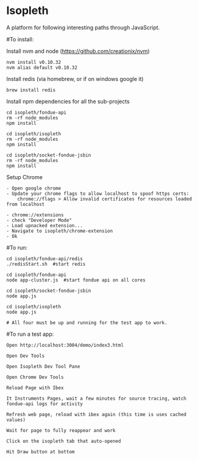 # Isopleth

A platform for following interesting paths through JavaScript.

#To install:
    
Install nvm and node (https://github.com/creationix/nvm)
    
    nvm install v0.10.32
    nvm alias default v0.10.32
    
Install redis (via homebrew, or if on windows google it)
    
    brew install redis
       
Install npm dependencies for all the sub-projects
    
    cd isopleth/fondue-api
    rm -rf node_modules
    npm install
    
    cd isopleth/isopleth
    rm -rf node_modules
    npm install
    
    cd isopleth/socket-fondue-jsbin
    rm -rf node_modules
    npm install
    
Setup Chrome
    
    - Open google chrome
    - Update your chrome flags to allow localhost to spoof https certs:
        chrome://flags > Allow invalid certificates for resources loaded from localhost

    - chrome://extensions
    - check "Developer Mode"
    - Load upnacked extension...
    - Navigate to isopleth/chrome-extension
    - Ok

#To run:
    
    cd isopleth/fondue-api/redis
    ./redisStart.sh  #start redis
    
    cd isopleth/fondue-api
    node app-cluster.js  #start fondue api on all cores
    
    cd isopleth/socket-fondue-jsbin
    node app.js
    
    cd isopleth/isopleth
    node app.js
    
    # All four must be up and running for the test app to work.
    
#To run a test app:

    Open http://localhost:3004/demo/index3.html
             
    Open Dev Tools
             
    Open Isopleth Dev Tool Pane
    
    Open Chrome Dev Tools
    
    Reload Page with Ibex
    
    It Instruments Pages, wait a few minutes for source tracing, watch fondue-api logs for activity
    
    Refresh web page, reload with ibex again (this time is uses cached values)
    
    Wait for page to fully reappear and work
    
    Click on the isopleth tab that auto-opened
    
    Hit Draw button at bottom
    
